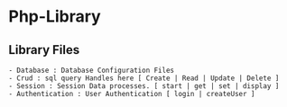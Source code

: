 # Php-Library

**Library Files**
--------------
	
 	- Database : Database Configuration Files
 	- Crud : sql query Handles here [ Create | Read | Update | Delete ] 
 	- Session : Session Data processes. [ start | get | set | display ] 
 	- Authentication : User Authentication [ login | createUser ]
 	
 	 